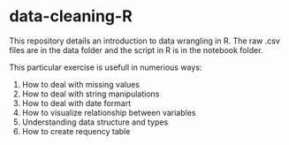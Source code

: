 # data-cleaning-R
This repository details an introduction to data wrangling in R. The raw .csv files are in the data folder and the script in R is in the notebook folder. 

This particular exercise is usefull in numerious ways:
1. How to deal with missing values
2. How to deal with string manipulations
3. How to deal with date formart
4. How to visualize relationship between variables
5. Understanding data structure and types
6. How to create requency table
